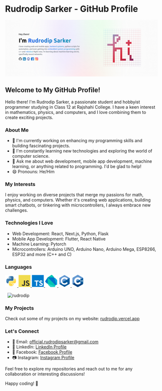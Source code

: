 # Rudrodip Sarker - GitHub Profile

![Profile Banner](https://raw.githubusercontent.com/rudrodip/rudrodip/main/portfolio-website.png)

## Welcome to My GitHub Profile!

Hello there! I'm Rudrodip Sarker, a passionate student and hobbyist programmer studying in Class 12 at Rajshahi College. I have a keen interest in mathematics, physics, and computers, and I love combining them to create exciting projects.

### About Me

- 🔭 I'm currently working on enhancing my programming skills and building fascinating projects.
- 🌱 I'm constantly learning new technologies and exploring the world of computer science.
- 💬 Ask me about web development, mobile app development, machine learning, or anything related to programming. I'd be glad to help!
- 😄 Pronouns: He/Him

### My Interests

I enjoy working on diverse projects that merge my passions for math, physics, and computers. Whether it's creating web applications, building smart chatbots, or tinkering with microcontrollers, I always embrace new challenges.

### Technologies I Love

- Web Development: React, Next.js, Python, Flask
- Mobile App Development: Flutter, React Native
- Machine Learning: Pytorch
- Microcontrollers: Arduino UNO, Arduino Nano, Arduino Mega, ESP8266, ESP32 and more (C++ and C)

### Languages

<p align="left">
  <a href="https://www.python.org/" target="_blank" rel="noreferrer">
    <img src="https://raw.githubusercontent.com/devicons/devicon/master/icons/python/python-original.svg" alt="python" width="40" height="40"/>
  </a>
  <a href="https://developer.mozilla.org/en-US/docs/Web/JavaScript" target="_blank" rel="noreferrer">
    <img src="https://raw.githubusercontent.com/devicons/devicon/master/icons/javascript/javascript-original.svg" alt="javascript" width="40" height="40"/>
  </a>
  <a href="https://www.typescriptlang.org/" target="_blank" rel="noreferrer">
    <img src="https://raw.githubusercontent.com/devicons/devicon/master/icons/typescript/typescript-original.svg" alt="typescript" width="40" height="40"/>
  </a>
  <a href="https://dart.dev/" target="_blank" rel="noreferrer">
    <img src="https://raw.githubusercontent.com/devicons/devicon/master/icons/dart/dart-original.svg" alt="dart" width="40" height="40"/>
  </a>
  <a href="https://www.cprogramming.com/" target="_blank" rel="noreferrer">
    <img src="https://raw.githubusercontent.com/devicons/devicon/master/icons/c/c-original.svg" alt="c" width="40" height="40"/>
  </a>
  <a href="https://www.w3schools.com/cpp/" target="_blank" rel="noreferrer">
    <img src="https://raw.githubusercontent.com/devicons/devicon/master/icons/cplusplus/cplusplus-original.svg" alt="cplusplus" width="40" height="40"/>
  </a>
</p>

<p>
  &nbsp;
  <img align="center" src="https://github-readme-stats.vercel.app/api/top-langs?username=rudrodip&show_icons=true&theme=github_dark&hide_border=true&locale=en&layout=compact" alt="rudrodip" />
</p>

### My Projects

Check out some of my projects on my website: [rudrodip.vercel.app](https://rudrodip.vercel.app)

### Let's Connect

- 📧 Email: official.rudrodipsarker@gmail.com
- 💼 LinkedIn: [LinkedIn Profile](https://www.linkedin.com/in/rudrodip-sarker-964392262/)
- 📘 Facebook: [Facebook Profile](https://www.facebook.com/enthusiast.math)
- 📷 Instagram: [Instagram Profile](https://instagram.com/martian_agi)

Feel free to explore my repositories and reach out to me for any collaboration or interesting discussions!

Happy coding! 🚀
